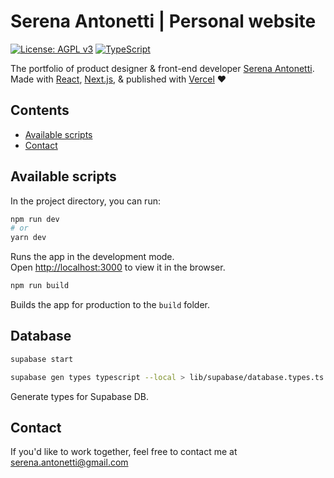 # Serena Antonetti | Personal website

[![License: AGPL v3](https://img.shields.io/badge/License-AGPL_v3-blue.svg)](https://www.gnu.org/licenses/agpl-3.0)
[![TypeScript](https://img.shields.io/badge/%3C%2F%3E-TypeScript-%230074c1.svg)](http://www.typescriptlang.org/)

The portfolio of product designer & front-end developer [Serena Antonetti](http://antonettiserena.com).\
Made with [React](https://reactjs.org/), [Next.js](https://nextjs.org/), & published with [Vercel](https://www.vercel.com/) ♥

## Contents

- [Available scripts](#available-scripts)
- [Contact](#contact)

## Available scripts

In the project directory, you can run:

```bash
npm run dev
# or
yarn dev
```

Runs the app in the development mode.\
Open [http://localhost:3000](http://localhost:3000) to view it in the browser.

```sh
npm run build
```

Builds the app for production to the `build` folder.

## Database

```sh
supabase start
```

```sh
supabase gen types typescript --local > lib/supabase/database.types.ts
```

Generate types for Supabase DB.

## Contact

If you'd like to work together, feel free to contact me at [serena.antonetti@gmail.com](mailto:serena.antonetti@gmail.com)
